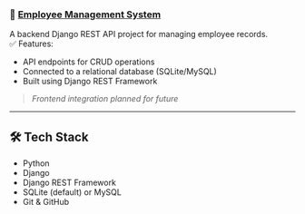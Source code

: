 ### 🔹 [Employee Management System](https://github.com/snehabenny12/EMPLOYEEMANAGEMENT)

A backend Django REST API project for managing employee records.  
✅ Features:
- API endpoints for CRUD operations  
- Connected to a relational database (SQLite/MySQL)  
- Built using Django REST Framework  
> *Frontend integration planned for future*

---

## 🛠️ Tech Stack

- Python
- Django
- Django REST Framework
- SQLite (default) or MySQL
- Git & GitHub
